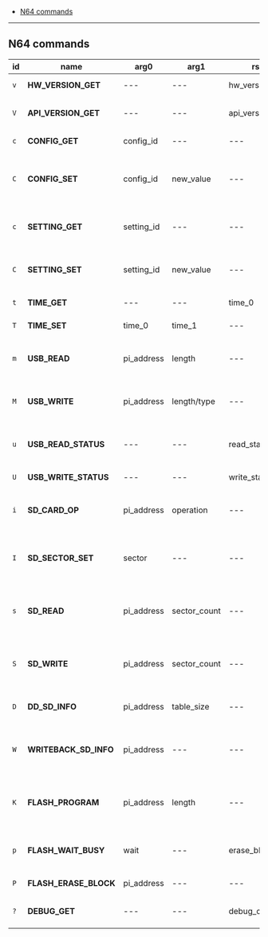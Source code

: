 - [N64 commands](#n64-commands)

---

## N64 commands

| id  | name                  | arg0       | arg1         | rsp0             | rsp1           | description                                        |
| --- | --------------------- | ---------- | ------------ | ---------------- | -------------- | -------------------------------------------------- |
| `v` | **HW_VERSION_GET**    | ---        | ---          | hw_version       | ---            | Get HW version                                     |
| `V` | **API_VERSION_GET**   | ---        | ---          | api_version      | ---            | Get N64 command API version                        |
| `c` | **CONFIG_GET**        | config_id  | ---          | ---              | current_value  | Get config option                                  |
| `C` | **CONFIG_SET**        | config_id  | new_value    | ---              | previous_value | Set config option and get previous value           |
| `c` | **SETTING_GET**       | setting_id | ---          | ---              | current_value  | Get persistent setting option                      |
| `C` | **SETTING_SET**       | setting_id | new_value    | ---              | ---            | Set persistent setting option                      |
| `t` | **TIME_GET**          | ---        | ---          | time_0           | time_1         | Get current RTC value                              |
| `T` | **TIME_SET**          | time_0     | time_1       | ---              | ---            | Set RTC value                                      |
| `m` | **USB_READ**          | pi_address | length       | ---              | ---            | Receive data from USB to flashcart                 |
| `M` | **USB_WRITE**         | pi_address | length/type  | ---              | ---            | Send data from from flashcart to USB               |
| `u` | **USB_READ_STATUS**   | ---        | ---          | read_status/type | length         | Get USB read status and type/length                |
| `U` | **USB_WRITE_STATUS**  | ---        | ---          | write_status     | ---            | Get USB write status                               |
| `i` | **SD_CARD_OP**        | pi_address | operation    | ---              | return_data    | Perform special operation on SD card               |
| `I` | **SD_SECTOR_SET**     | sector     | ---          | ---              | ---            | Set starting sector for next SD card R/W operation |
| `s` | **SD_READ**           | pi_address | sector_count | ---              | ---            | Read sectors from SD card to flashcart             |
| `S` | **SD_WRITE**          | pi_address | sector_count | ---              | ---            | Write sectors from flashcart to SD card            |
| `D` | **DD_SD_INFO**        | pi_address | table_size   | ---              | ---            | Set 64DD disk SD sector info                       |
| `W` | **WRITEBACK_SD_INFO** | pi_address | ---          | ---              | ---            | Load writeback SD sector table and enable it       |
| `K` | **FLASH_PROGRAM**     | pi_address | length       | ---              | ---            | Program flash with bytes loaded into data buffer   |
| `p` | **FLASH_WAIT_BUSY**   | wait       | ---          | erase_block_size | ---            | Wait until flash ready / get block erase size      |
| `P` | **FLASH_ERASE_BLOCK** | pi_address | ---          | ---              | ---            | Start flash block erase                            |
| `?` | **DEBUG_GET**         | ---        | ---          | debug_data_0     | debug_data_1   | Get internal FPGA debug info                       |
